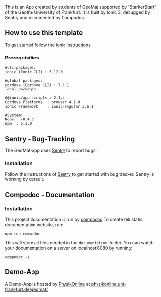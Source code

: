 This is an App created by students of GeoMat supported by "StarkerStart" of the Geothe University of Frankfurt.
It is built by Ionic 3, debugged by Sentry and documented by Compodoc.

## How to use this template

To get started follow the [ionic instructions](http://ionicframework.com/docs/intro/installation/)

### Prerequisities



```
#cli-packages:
ionic (Ionic CLI) : 3.12.0

#global packages:
cordova (Cordova CLI) : 7.0.1
local packages:

#@ionic/app-scripts : 2.1.4
Cordova Platforms  : browser 4.1.0
Ionic Framework    : ionic-angular 3.6.1

#System:
Node : v8.4.0
npm  : 5.3.0
```

## Sentry - Bug-Tracking
The GeoMat-app uses [Sentry](https://sentry.io) to report bugs.
### Installation
Follow the instructions of [Sentry](https://gonehybrid.com/how-to-log-errors-in-your-ionic-2-app-with-sentry/) to get started with bug tracker.
Sentry is working by default.

## Compodoc - Documentation
### Installation
This project documentation is run by [compodoc](https://compodoc.github.io/website/)
To create teh static documentation website, run:
```
npm run compodoc
```
This will store all files needed in the `documentation`-folder. You can watch your documentation on a server on localhost:8080 by running:
```
compodoc -s
```
## Demo-App
A Demo-App is hosted by [PhysikOnline](https://physikonline.uni-frankfurt.de) at [physikonline.uni-frankfurt.de/geomat/](https://physikonline.uni-frankfurt.de/geomat/)

